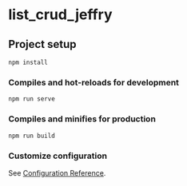 # list_crud_jeffry

<!-- Comment：雖然是個簡單的 TodoList，還是拆分成 Top、List、Item、Bottom 四個部分 
              用意是讓自己。其中，資料的部分是以Fake API串接，在Bottom這個組件可以


              5. 製作 輸入類型 text, radio, select 、同一component切換prop來改變對應的輸入類型，並可套用v-model
-->

## Project setup
```
npm install
```

### Compiles and hot-reloads for development
```
npm run serve
```

### Compiles and minifies for production
```
npm run build
```

### Customize configuration
See [Configuration Reference](https://cli.vuejs.org/config/).
